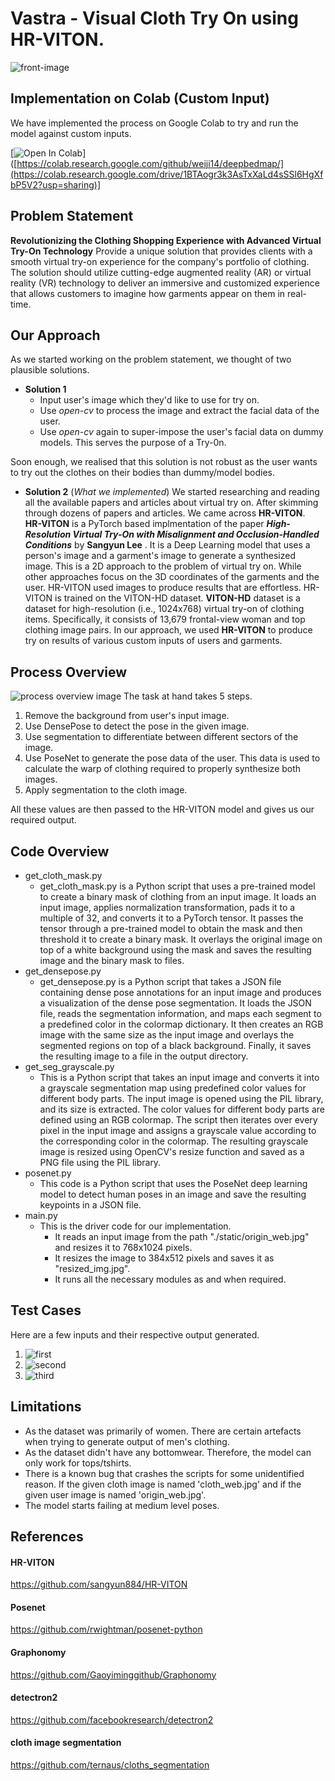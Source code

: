 # Vastra - Visual Cloth Try On using HR-VITON.
![front-image](./images/front.png)

## Implementation on Colab (Custom Input)
We have implemented the process on Google Colab to try and run the model against custom inputs.

[![Open In Colab](https://colab.research.google.com/assets/colab-badge.svg)]([https://colab.research.google.com/github/weiji14/deepbedmap/](https://colab.research.google.com/drive/1BTAogr3k3AsTxXaLd4sSSl6HgXfbP5V2?usp=sharing)]



## Problem Statement
**Revolutionizing the Clothing Shopping Experience with Advanced Virtual Try-On Technology**
Provide a unique solution that provides clients with a smooth virtual try-on experience for the company's portfolio of clothing. The solution should utilize cutting-edge augmented reality (AR) or virtual reality (VR) technology to deliver an immersive and customized experience that allows customers to imagine how garments appear on them in real-time.

## Our Approach

As we started working on the problem statement, we thought of two plausible solutions.

 - **Solution 1**
	 - Input user's image which they'd like to use for try on.
	 - Use *open-cv* to process the image and extract the facial data of the user.
	 - Use *open-cv* again to super-impose the user's facial data on dummy models. This serves the purpose of a Try-0n.

Soon enough, we realised that this solution is not robust as the user wants to try out the clothes on their bodies than dummy/model bodies. 

- **Solution 2** (*What we implemented*)
We started researching and reading all the available papers and articles about virtual try on.  After skimming through dozens of papers and articles. We came across **HR-VITON**.  
**HR-VITON** is a PyTorch based implmentation of the paper ***High-Resolution Virtual Try-On with Misalignment and Occlusion-Handled Conditions*** by **Sangyun Lee** . It is a Deep Learning model that uses a person's image and a garment's image to generate a synthesized image. This is a 2D approach to the problem of virtual try on. While other approaches focus on the 3D coordinates of the garments and the user. HR-VITON used images to produce results that are effortless. 
HR-VITON is trained on the VITON-HD dataset. **VITON-HD** dataset is a dataset for high-resolution (i.e., 1024x768) virtual try-on of clothing items. Specifically, it consists of 13,679 frontal-view woman and top clothing image pairs.
In our approach, we used **HR-VITON** to produce try on results of various custom inputs of users and garments. 

## Process Overview
![process overview image](./images/process_overview.png)
The task at hand takes 5 steps. 
1. Remove the background from user's input image.
2. Use DensePose to detect the pose in the given image.
3. Use segmentation to differentiate between different sectors of the image.
4. Use PoseNet to generate the pose data of the user. This data is used to calculate the warp of clothing required to properly synthesize both images.
5. Apply segmentation to the cloth image.

All these values are then passed to the HR-VITON model and gives us our required output.

## Code Overview
- get_cloth_mask.py
	- 	get_cloth_mask.py is a Python script that uses a pre-trained model to create a binary mask of clothing from an input image. It loads an input image, applies normalization transformation, pads it to a multiple of 32, and converts it to a PyTorch tensor. It passes the tensor through a pre-trained model to obtain the mask and then threshold it to create a binary mask. It overlays the original image on top of a white background using the mask and saves the resulting image and the binary mask to files.
- get_densepose.py
	- 	get_densepose.py is a Python script that takes a JSON file containing dense pose annotations for an input image and produces a visualization of the dense pose segmentation. It loads the JSON file, reads the segmentation information, and maps each segment to a predefined color in the colormap dictionary. It then creates an RGB image with the same size as the input image and overlays the segmented regions on top of a black background. Finally, it saves the resulting image to a file in the output directory.
- get_seg_grayscale.py
	- 	This is a Python script that takes an input image and converts it into a grayscale segmentation map using predefined color values for different body parts. The input image is opened using the PIL library, and its size is extracted. The color values for different body parts are defined using an RGB colormap. The script then iterates over every pixel in the input image and assigns a grayscale value according to the corresponding color in the colormap. The resulting grayscale image is resized using OpenCV's resize function and saved as a PNG file using the PIL library.
- posenet.py
	- 	This code is a Python script that uses the PoseNet deep learning model to detect human poses in an image and save the resulting keypoints in a JSON file. 
- main.py
	- 	This is the driver code for our implementation.
		- 	It reads an input image from the path "./static/origin_web.jpg" and resizes it to 768x1024 pixels.
		- 	It resizes the image to 384x512 pixels and saves it as "resized_img.jpg".
		- 	It runs all the necessary modules as and when required.

## Test Cases
Here are a few inputs and their respective output generated.

1. ![first](./images/1.png)
2. ![second](./images/2.png)
3. ![third](./images/3.png)


## Limitations
- As the dataset was primarily of women. There are certain artefacts when trying to generate output of men's clothing.
- As the dataset didn't have any bottomwear. Therefore, the model can only work for tops/tshirts.
- There is a known bug that crashes the scripts for some unidentified reason. If the given cloth image is named 'cloth_web.jpg' and if the given user image is named 'origin_web.jpg'.
- The model starts failing at medium level poses.


## References
#### HR-VITON
https://github.com/sangyun884/HR-VITON
#### Posenet
https://github.com/rwightman/posenet-python
#### Graphonomy
https://github.com/Gaoyiminggithub/Graphonomy
#### detectron2
https://github.com/facebookresearch/detectron2
#### cloth image segmentation
https://github.com/ternaus/cloths_segmentation
